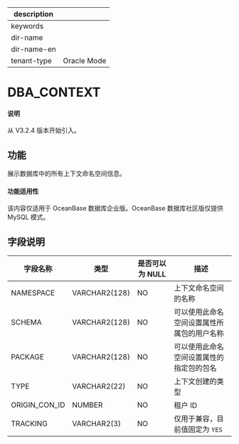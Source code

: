 |description||
|---|---|
|keywords||
|dir-name||
|dir-name-en||
|tenant-type|Oracle Mode|

# DBA_CONTEXT

<main id="notice" type='explain'>
  <h4>说明</h4>
  <p>从 V3.2.4 版本开始引入。</p>
</main>

## 功能

展示数据库中的所有上下文命名空间信息。

  <main id="notice" >
    <h4>功能适用性</h4>
    <p>该内容仅适用于 OceanBase 数据库企业版。OceanBase 数据库社区版仅提供 MySQL 模式。</p>
  </main>

## 字段说明

|     字段名称      |      类型       | 是否可以为 NULL |          描述           |
|---------------|---------------|------------|-----------------------|
| NAMESPACE     | VARCHAR2(128) | NO         | 上下文命名空间的名称            |
| SCHEMA        | VARCHAR2(128) | NO         | 可以使用此命名空间设置属性所属包的用户名称 |
| PACKAGE       | VARCHAR2(128) | NO         | 可以使用此命名空间设置属性的指定包的包名  |
| TYPE          | VARCHAR2(22)  | NO         | 上下文创建的类型              |
| ORIGIN_CON_ID | NUMBER        | NO         | 租户 ID                 |
| TRACKING | VARCHAR2(3)        | NO         | 仅用于兼容，目前值固定为 `YES`                |
